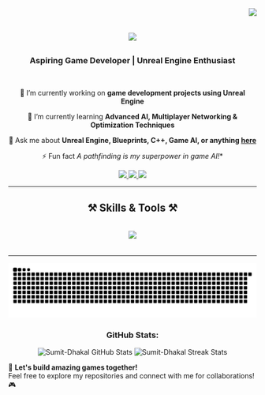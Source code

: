 <img align="right" src="https://visitor-badge.laobi.icu/badge?page_id=Sumit-Dhakal.Sumit-Dhakal" />

<h1 align="center">
    <img src="https://readme-typing-svg.herokuapp.com/?font=Righteous&size=35&center=true&vCenter=true&width=500&height=70&duration=4000&lines=Hi+There!+👋;+I'm+Sumit+Kumar+Dhakal!;" />
</h1>

<h3 align="center">Aspiring Game Developer | Unreal Engine Enthusiast</h3>

<br/>

<div align="center">
 
 🔭 I’m currently working on **game development projects using Unreal Engine**
 
 🌱 I’m currently learning **Advanced AI, Multiplayer Networking & Optimization Techniques**

 💬 Ask me about **Unreal Engine, Blueprints, C++, Game AI, or anything [here](https://github.com/Sumit-Dhakal/Sumit-Dhakal/issues)**

 ⚡ Fun fact **A* pathfinding is my superpower in game AI!**
 
 </div>
 
<div align="center"> 
  <a href="mailto:sumitkumardhakal1@gmail.com">
    <img src="https://img.shields.io/badge/Gmail-333333?style=for-the-badge&logo=gmail&logoColor=red" />
  </a>
  <a href="https://linkedin.com/in/sumit-dhakal](https://www.linkedin.com/in/sumit-kumar-dhakal-19630934b/" target="_blank">
    <img src="https://img.shields.io/badge/LinkedIn-0077B5?style=for-the-badge&logo=linkedin&logoColor=white" target="_blank" />
  </a>
  <a href="https://portfolio-git-master-sumitdhakals-projects.vercel.app/" target="_blank">
     <img src="https://img.shields.io/badge/Portfolio-FF5722?style=for-the-badge&logo=todoist&logoColor=white" target="_blank" /> <!-- sqlite, safari, google-chrome are other good icon options -->
  </a>
</div>

<hr/>

<h2 align="center">⚒️ Skills & Tools ⚒️</h2>
<br/>
<div align="center">
    <img src="https://skillicons.dev/icons?i=unreal,cpp,cs,html,css,js,php,mysql,github" />
    <br>
</div>

<br/>
<hr/>
<div align="center">
  <picture>
    <source media="(prefers-color-scheme: dark)" srcset="https://raw.githubusercontent.com/Sumit-Dhakal/Sumit-Dhakal/output/github-snake-dark.svg" />
    <source media="(prefers-color-scheme: light)" srcset="https://raw.githubusercontent.com/Sumit-Dhakal/Sumit-Dhakal/output/github-snake.svg" />
    <img alt="GitHub Snake Animation" src="https://raw.githubusercontent.com/Sumit-Dhakal/Sumit-Dhakal/output/github-snake.svg" />
  </picture>
</div>


<h3 align="center">GitHub Stats:</h3>

<p align="center">
  <picture>
    <source media="(prefers-color-scheme: dark)" srcset="https://github-readme-stats.vercel.app/api?username=Sumit-Dhakal&show_icons=true&theme=dark" />
    <source media="(prefers-color-scheme: light)" srcset="https://github-readme-stats.vercel.app/api?username=Sumit-Dhakal&show_icons=true&theme=light" />
    <img src="https://github-readme-stats.vercel.app/api?username=Sumit-Dhakal&show_icons=true" alt="Sumit-Dhakal GitHub Stats" />
  </picture>
  <picture>
    <source media="(prefers-color-scheme: dark)" srcset="https://github-readme-streak-stats.herokuapp.com?user=Sumit-Dhakal&theme=dark" />
    <source media="(prefers-color-scheme: light)" srcset="https://github-readme-streak-stats.herokuapp.com?user=Sumit-Dhakal&theme=light" />
    <img src="https://github-readme-streak-stats.herokuapp.com?user=Sumit-Dhakal" alt="Sumit-Dhakal Streak Stats" />
  </picture>
</p>

🚀 **Let's build amazing games together!**  
Feel free to explore my repositories and connect with me for collaborations! 🎮
